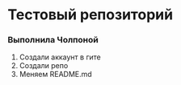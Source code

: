<h1>Тестовый репозиторий</h1>
<h3>Выполнила Чолпоной</h3>

<ol>
  <li>Создали аккаунт в гите</li>
  <li>Создали репо</li>
  <li>Меняем README.md</li>
</ol>

